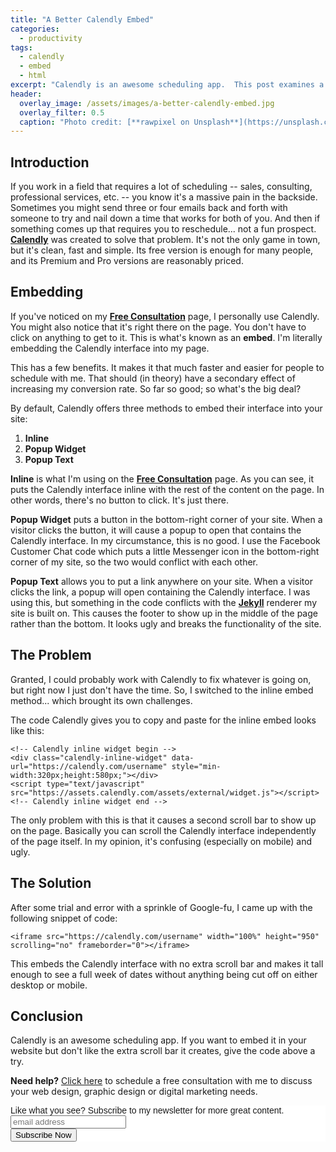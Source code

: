 ```yaml
---
title: "A Better Calendly Embed"
categories:
  - productivity
tags:
  - calendly
  - embed
  - html
excerpt: "Calendly is an awesome scheduling app.  This post examines a better way to embed it in your website."
header:
  overlay_image: /assets/images/a-better-calendly-embed.jpg
  overlay_filter: 0.5
  caption: "Photo credit: [**rawpixel on Unsplash**](https://unsplash.com/photos/Ps9JJ0dpcko)"
---
```


## Introduction
If you work in a field that requires a lot of scheduling -- sales, consulting, professional services, etc. -- you know it's a massive pain in the backside.  Sometimes you might send three or four emails back and forth with someone to try and nail down a time that works for both of you.  And then if something comes up that requires you to reschedule... not a fun prospect.  [**Calendly**](https://calendly.com/) was created to solve that problem.  It's not the only game in town, but it's clean, fast and simple.  Its free version is enough for many people, and its Premium and Pro versions are reasonably priced.

## Embedding
If you've noticed on my [**Free Consultation**](/free-consultation/) page, I personally use Calendly.  You might also notice that it's right there on the page.  You don't have to click on anything to get to it.  This is what's known as an **embed**.  I'm literally embedding the Calendly interface into my page.

This has a few benefits.  It makes it that much faster and easier for people to schedule with me.  That should (in theory) have a secondary effect of increasing my conversion rate.  So far so good; so what's the big deal?

By default, Calendly offers three methods to embed their interface into your site:
1.  **Inline**
2.  **Popup Widget**
3.  **Popup Text**

**Inline** is what I'm using on the [**Free Consultation**](/free-consultation/) page.  As you can see, it puts the Calendly interface inline with the rest of the content on the page.  In other words, there's no button to click.  It's just there.

**Popup Widget** puts a button in the bottom-right corner of your site.  When a visitor clicks the button, it will cause a popup to open that contains the Calendly interface.  In my circumstance, this is no good.  I use the Facebook Customer Chat code which puts a little Messenger icon in the bottom-right corner of my site, so the two would conflict with each other.

**Popup Text** allows you to put a link anywhere on your site.  When a visitor clicks the link, a popup will open containing the Calendly interface.  I was using this, but something in the code conflicts with the [**Jekyll**](https://jekyllrb.com/) renderer my site is built on.  This causes the footer to show up in the middle of the page rather than the bottom.  It looks ugly and breaks the functionality of the site.

## The Problem
Granted, I could probably work with Calendly to fix whatever is going on, but right now I just don't have the time.  So, I switched to the inline embed method... which brought its own challenges.

The code Calendly gives you to copy and paste for the inline embed looks like this:

```
<!-- Calendly inline widget begin -->
<div class="calendly-inline-widget" data-url="https://calendly.com/username" style="min-width:320px;height:580px;"></div>
<script type="text/javascript" src="https://assets.calendly.com/assets/external/widget.js"></script>
<!-- Calendly inline widget end -->
```

The only problem with this is that it causes a second scroll bar to show up on the page.  Basically you can scroll the Calendly interface independently of the page itself.  In my opinion, it's confusing (especially on mobile) and ugly.

## The Solution
After some trial and error with a sprinkle of Google-fu, I came up with the following snippet of code:

```
<iframe src="https://calendly.com/username" width="100%" height="950" scrolling="no" frameborder="0"></iframe>
```

This embeds the Calendly interface with no extra scroll bar and makes it tall enough to see a full week of dates without anything being cut off on either desktop or mobile.

## Conclusion
Calendly is an awesome scheduling app.  If you want to embed it in your website but don't like the extra scroll bar it creates, give the code above a try.

<p class="notice--info"><b>Need help?</b>  <a href="/free-consultation/">Click here</a> to schedule a free consultation with me to discuss your web design, graphic design or digital marketing needs.</p>

<!-- Begin MailChimp Signup Form -->
<link href="//cdn-images.mailchimp.com/embedcode/slim-10_7.css" rel="stylesheet" type="text/css">
<style type="text/css">
	#mc_embed_signup{background:#fff; clear:left; font:14px Helvetica,Arial,sans-serif; }
	/* Add your own MailChimp form style overrides in your site stylesheet or in this style block.
	   We recommend moving this block and the preceding CSS link to the HEAD of your HTML file. */
</style>
<div id="mc_embed_signup">
<form action="https://bengilstrap.us19.list-manage.com/subscribe/post?u=f631cb726a5c965a7c24c5eea&amp;id=6bcdb2ecde" method="post" id="mc-embedded-subscribe-form" name="mc-embedded-subscribe-form" class="validate" target="_blank" novalidate>
    <div id="mc_embed_signup_scroll">
	<label for="mce-EMAIL">Like what you see?  Subscribe to my newsletter for more great content.</label>
	<input type="email" value="" name="EMAIL" class="email" id="mce-EMAIL" placeholder="email address" required>
    <!-- real people should not fill this in and expect good things - do not remove this or risk form bot signups-->
    <div style="position: absolute; left: -5000px;" aria-hidden="true"><input type="text" name="b_f631cb726a5c965a7c24c5eea_6bcdb2ecde" tabindex="-1" value=""></div>
    <div class="clear"><input type="submit" value="Subscribe Now" name="subscribe" id="mc-embedded-subscribe" class="button"></div>
    </div>
</form>
</div>

<!--End mc_embed_signup-->
